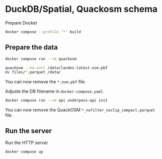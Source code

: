 # DuckDB/Spatial, Quackosm schema

Prepare Docker
```sh
docker compose --profile '*' build
```

## Prepare the data

```sh
docker compose run --rm quackosm
```

```sh
quackosm --no-sort /data/landes-latest.osm.pbf
mv files/*.parquet /data/
```

You can now remove the `*.osm.pbf` file.

Adjuste the DB filename in `docker-compose.yaml`.

```sh
docker compose run --rm api underpass-api init
```

You can now remove the QuackOSM `*_nofilter_noclip_compact.parquet` file.

## Run the server

Run the HTTP server
```
docker compose up
```

